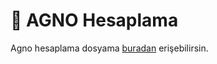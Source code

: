 # 🧮 AGNO Hesaplama

Agno hesaplama dosyama [buradan](https://drive.google.com/file/d/1cRYKOFniB2NOFoXJ7IKIvSwZLvjQobqG/view?usp=sharing) erişebilirsin.
